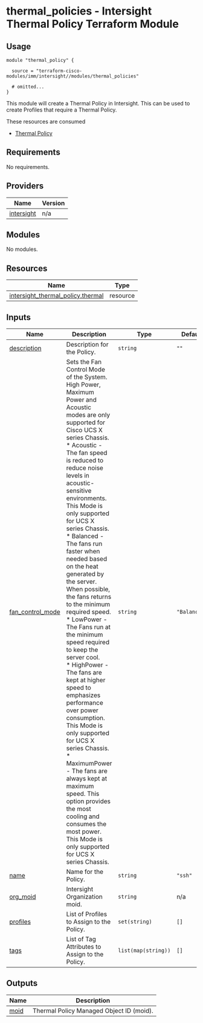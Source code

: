 # thermal_policies - Intersight Thermal Policy Terraform Module

## Usage

```hcl
module "thermal_policy" {

  source = "terraform-cisco-modules/imm/intersight//modules/thermal_policies"

  # omitted...
}
```

This module will create a Thermal Policy in Intersight.  This can be used to create Profiles that require a Thermal Policy.  

These resources are consumed

* [Thermal Policy](https://registry.terraform.io/providers/CiscoDevNet/intersight/latest/docs/resources/thermal_policy)

<!-- BEGINNING OF PRE-COMMIT-TERRAFORM DOCS HOOK -->
## Requirements

No requirements.

## Providers

| Name | Version |
|------|---------|
| <a name="provider_intersight"></a> [intersight](#provider\_intersight) | n/a |

## Modules

No modules.

## Resources

| Name | Type |
|------|------|
| [intersight_thermal_policy.thermal](https://registry.terraform.io/providers/CiscoDevNet/intersight/latest/docs/resources/thermal_policy) | resource |

## Inputs

| Name | Description | Type | Default | Required |
|------|-------------|------|---------|:--------:|
| <a name="input_description"></a> [description](#input\_description) | Description for the Policy. | `string` | `""` | no |
| <a name="input_fan_control_mode"></a> [fan\_control\_mode](#input\_fan\_control\_mode) | Sets the Fan Control Mode of the System. High Power, Maximum Power and Acoustic modes are only supported for Cisco UCS X series Chassis.<br>* Acoustic - The fan speed is reduced to reduce noise levels in acoustic-sensitive environments. This Mode is only supported for UCS X series Chassis.<br>* Balanced - The fans run faster when needed based on the heat generated by the server. When possible, the fans returns to the minimum required speed.<br>* LowPower - The Fans run at the minimum speed required to keep the server cool.<br>* HighPower - The fans are kept at higher speed to emphasizes performance over power consumption. This Mode is only supported for UCS X series Chassis.<br>* MaximumPower - The fans are always kept at maximum speed. This option provides the most cooling and consumes the most power. This Mode is only supported for UCS X series Chassis. | `string` | `"Balanced"` | no |
| <a name="input_name"></a> [name](#input\_name) | Name for the Policy. | `string` | `"ssh"` | no |
| <a name="input_org_moid"></a> [org\_moid](#input\_org\_moid) | Intersight Organization moid. | `string` | n/a | yes |
| <a name="input_profiles"></a> [profiles](#input\_profiles) | List of Profiles to Assign to the Policy. | `set(string)` | `[]` | no |
| <a name="input_tags"></a> [tags](#input\_tags) | List of Tag Attributes to Assign to the Policy. | `list(map(string))` | `[]` | no |

## Outputs

| Name | Description |
|------|-------------|
| <a name="output_moid"></a> [moid](#output\_moid) | Thermal Policy Managed Object ID (moid). |
<!-- END OF PRE-COMMIT-TERRAFORM DOCS HOOK -->
